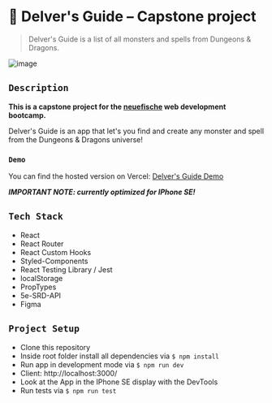 # :dragon: Delver's Guide – Capstone project

> Delver's Guide is a list of all monsters and spells from Dungeons & Dragons.

![image](https://user-images.githubusercontent.com/121642717/230120312-998d3864-d174-49c9-833f-e880eda672c2.png)

## `Description`

**This is a capstone project for the [neuefische](https://www.neuefische.de/) web development bootcamp.**

Delver's Guide is an app that let's you find and create any monster and spell from the Dungeons & Dragons universe!

### `Demo`
You can find the hosted version on Vercel: [Delver's Guide Demo](https://capstone-project-tau-rosy.vercel.app)

***IMPORTANT NOTE: currently optimized for IPhone SE!***


## `Tech Stack`

- React
- React Router
- React Custom Hooks
- Styled-Components
- React Testing Library / Jest
- localStorage
- PropTypes
- 5e-SRD-API
- Figma

## `Project Setup`

- Clone this repository
- Inside root folder install all dependencies via `$ npm install`
- Run app in development mode via `$ npm run dev`
- Client: http://localhost:3000/
- Look at the App in the IPhone SE display with the DevTools
- Run tests via `$ npm run test`
